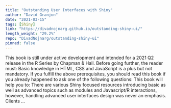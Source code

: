 ```yaml
---
title: "Outstanding User Interfaces with Shiny"
author: "David Granjon"
date: "2021-03-15"
tags: [Shiny]
link: "https://divadnojnarg.github.io/outstanding-shiny-ui/"
length_weight: "29.2%"
repo: "DivadNojnarg/outstanding-shiny-ui"
pinned: false
---
```


This book is still under active development and intended for a 2021 Q2 release in the R Series by Chapman
& Hall. Before going further, the reader must: Basic knowledge in HTML, CSS and JavaScript is a plus but not mandatory. If you fulfill the above prerequisites, you should read this book if you already happened to ask one of the following questions: This book will help you to: There are various Shiny focused resources introducing basic as well as advanced topics such as modules and Javascript/R interactions, however, handling advanced user interfaces design was never an emphasis. Clients ...
